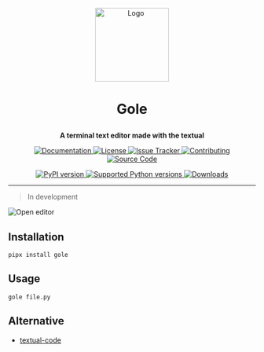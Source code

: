 <p align="center"><img src="https://codeberg.org/gole/gole/raw/branch/main/docs/assets/logo.svg" alt="Logo" width="150px"></p>

<h1><p align="center">Gole</p></h1>
<p align="center"><strong>A terminal text editor made with the textual</strong></p>

<p align="center">
  <p align="center">
	<a href="https://gole.codeberg.page/gole">
	  <img alt="Documentation" src="https://custom-icon-badges.demolab.com/badge/Docs-latest-%23f38ba8.svg?logo=book&logoColor=%23f38ba8">
	</a>
	<a href="https://spdx.org/licenses">
	  <img alt="License" src="https://custom-icon-badges.demolab.com/badge/License-GPLv3-%23f38ba8.svg?logo=law&logoColor=%23f38ba8">
	</a>
	<a href="https://codeberg.org/gole/gole/issues">
	  <img alt="Issue Tracker" src="https://custom-icon-badges.demolab.com/badge/Issue-Tracker-%23f38ba8.svg?logo=issue-opened&logoColor=%23f38ba8">
	</a>
	<a href="https://gole.codeberg.page/gole/contributing">
	  <img alt="Contributing" src="https://custom-icon-badges.demolab.com/badge/Contributor-Guide-%23f38ba8.svg?logo=git-pull-request&logoColor=%23f38ba8">
	</a>
	<a href="https://codeberg.org/gole/gole">
	  <img alt="Source Code" src="https://custom-icon-badges.demolab.com/badge/Source-Code-%23f38ba8.svg?logo=codeberg&logoColor=%23f38ba8">
	</a>
  </p>

  <p align="center">
	<a href="https://pypi.org/project/gole">
	  <img alt="PyPI version" src="https://img.shields.io/pypi/v/gole.svg?logo=pypi&label=PyPI&color=%23cba6f7&logoColor=%23cba6f7">
	</a>
	<a href="https://pypi.python.org/pypi/gole">
	  <img alt="Supported Python versions" src="https://img.shields.io/pypi/pyversions/gole.svg?logo=python&label=Python&color=%23cba6f7&logoColor=%23cba6f7">
	</a>
	<a href="https://pypistats.org/packages/gole">
	  <img alt="Downloads" src="https://img.shields.io/pypi/dm/gole?logo=pypi&label=Downloads&color=%23cba6f7&logoColor=%23cba6f7">
	</a>
  </p>
</p>

---

> In development

![Open editor](https://codeberg.org/gole/gole/raw/branch/main/docs/assets/example.svg)

## Installation

``` shell
pipx install gole
```

## Usage

``` shell
gole file.py
```

## Alternative

- [textual-code](https://pypi.org/project/textual-code/)
